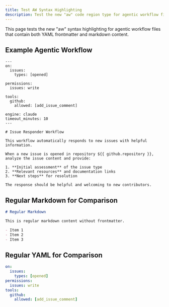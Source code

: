 ```yaml
---
title: Test AW Syntax Highlighting
description: Test the new "aw" code region type for agentic workflow files
---
```


This page tests the new "aw" syntax highlighting for agentic workflow files that contain both YAML frontmatter and markdown content.

## Example Agentic Workflow

```aw
---
on:
  issues:
    types: [opened]

permissions:
  issues: write

tools:
  github:
    allowed: [add_issue_comment]

engine: claude
timeout_minutes: 10
---

# Issue Responder Workflow

This workflow automatically responds to new issues with helpful information.

When a new issue is opened in repository ${{ github.repository }}, analyze the issue content and provide:

1. **Initial assessment** of the issue type
2. **Relevant resources** and documentation links  
3. **Next steps** for resolution

The response should be helpful and welcoming to new contributors.
```

## Regular Markdown for Comparison

```markdown
# Regular Markdown

This is regular markdown content without frontmatter.

- Item 1
- Item 2
- Item 3
```

## Regular YAML for Comparison

```yaml
on:
  issues:
    types: [opened]
permissions:
  issues: write
tools:
  github:
    allowed: [add_issue_comment]
```